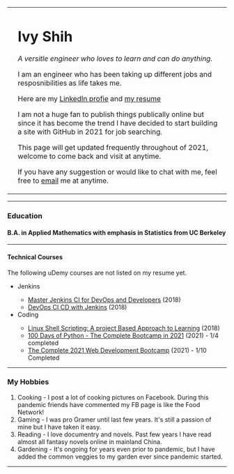 <!DOCTYPE html>
<html lang="en" dir="ltr">

<head>
  <meta charset="utf-8">
  <title>Ivy Shih</title>
</head>

<body>
  <table cellpadding=20>
    <tr>
      <td>
        <img src="https://media-exp1.licdn.com/dms/image/C5603AQHyfYFrFxOOew/profile-displayphoto-shrink_200_200/0/1615961121789?e=1621468800&v=beta&t=ymqV3GYwN82duh8XaSdBTwv5mUKADZ57XSq7WCoGpr4" alt="">
      </td>
      <td>
        <H1>Ivy Shih</H1>
        <p><em>A versitle engineer who loves to learn and can do anything.</em></p>
        <p>I am an engineer who has been taking up different jobs and resposnibilities as life takes me.</p>
        <p>Here are my <a href="https://www.linkedin.com/in/ivy-shih-195657/">LinkedIn profie</a> and <a href="IvyShih_resumeV15.docx.htm">my resume</a></p>
        <p>I am not a huge fan to publish things publically online but since it has become the trend I have decided to start building a site with GitHub in 2021 for job searching.</p>
        <p>This page will get updated frequently throughout of 2021, welcome to come back and visit at anytime.</p>
        <p>If you have any suggestion or would like to chat with me, feel free to <a href="mailto:ivyshih@yahoo.com">email</a> me at anytime.</p>
      </td>
    </tr>
  </table>
  <hr>
  <h3>Education</h3>
  <h4>B.A. in Applied Mathematics with emphasis in Statistics from UC Berkeley</h4>
  <hr>
  <h4>Technical Courses</h4>
  <p>The following uDemy courses are not listed on my resume yet.</p>
  <ul>
    <li>Jenkins</li>
    <ul>
      <li><a href="https://www.udemy.com/course/jenkins-devops-pipeline-as-code/">Master Jenkins CI for DevOps and Developers</a> (2018) </li>
      <li><a href="https://www.udemy.com/course/devops-ci-cd-with-jenkins/">DevOps CI CD with Jenkins</a> (2018)</li>
    </ul>
    <li>Coding</li>
    <ul>
      <li><a href="https://www.udemy.com/course/linux-shell-scripting-projects/">Linux Shell Scripting: A project Based Approach to Learning</a> (2018)</li>
      <li><a href="https://www.udemy.com/course/100-days-of-code/">100 Days of Python - The Complete Bootcamp in 2021</a> (2021) - 1/4 completed </li>
      <li><a href="https://www.udemy.com/course/the-complete-web-development-bootcamp/">The Complete 2021 Web Development Bootcamp</a> (2021) - 1/10 Completed</li>
    </ul>
    <!-- <li>Past courses and certifications</li>
    <ul>
      <li>Solaris Server Administration for Solaris 2.5.1 and 8 - 10/97, 10/00</li>
      <li>Solaris Network Administration for Solaris 2.5.1 - 10/97</li>
      <li>Legato Networker for UNIX - 11/97</li>
      <li>Design Relational Database - 01/00</li>
      <li>Introduction to Oracle 8i - 03/00</li>
      <li>Checkpoint Certified System Administrator (CCSA) - 09/00, certification 11/00</li>
      <li>CheckPoint Advance Firewall Management (CCSE) - 11/00. certification 03/01</li>
      <li>Oracle BPEL Process manager: Srvcs Orch Ed1 - 02/05</li>
      <li>PeopleTools Bootcamp (PeopleSoft) - 02/08</li>
      <li>FreeBootCamp Full Stack Web development - 2016</li>
      <li>Python Programming for programmers (UCSC) - 2017</li>
    </ul> -->
  </ul>
  <hr>
  <!-- <h3>Skills</h3>
  <table cellpadding=10>
    <tr>
      <td>UNIX/LINUX </td>
      <td>⭐️⭐️⭐️⭐️⭐️</td>
    </tr>
    <tr>
      <td>Shell Scripting </td>
      <td>⭐️⭐️⭐️⭐️⭐️</td>
    </tr>
    <tr>
      <td>Database(Oracle) </td>
      <td>⭐️⭐️⭐️⭐️⭐️</td>
    </tr>
    <tr>
      <td>Database(Postgresql) </td>
      <td>⭐️⭐️⭐️⭐️⭐️</td>
    </tr>
  </table>
  <hr> -->
  <h3>My Hobbies</h3>
  <ol>
    <li>Cooking - I post a lot of cooking pictures on Facebook. During this pandemic friends have commented my FB page is like the Food Network!</li>
    <li>Gaming - I was pro Gramer until last few years. It's still a passion of mine but I have taken it easy.</li>
    <li>Reading - I love documentry and novels. Past few years I have read almost all fantasy novels online in mainland China.</li>
    <li>Gardening - It's ongoing for years even prior to pandemic, but I have added the common veggies to my garden ever since pandemic started.</li>
  </ol>
  <hr>

  <!-- <h3><a href="contact_me.html">Contact Me</a></h3> -->
  <script language="Javascript">
    document.write("This page was last modified on: " + document.lastModified + "");
  </SCRIPT>

</body>

</html>
